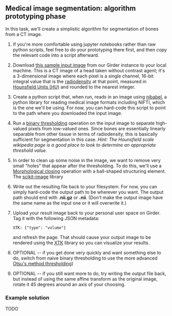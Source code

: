 ## Medical image segmentation: algorithm prototyping phase

In this task, we'll create a simplistic algorithm for segmentation of bones from a CT image.
1. If you're more comfortable using jupyter notebooks rather than raw python scripts, feel free to do your prototyping there first, and
   then copy the relevant code into a script afterward.
1. Download [this sample input image](http://34.229.214.79/#item/5963f36c4d2d8d07eb720b09) from our Girder instance to your local
   machine. This is a CT image of a head taken without contrast agent; it's a 3-dimensional image where each pixel is a single
   channel, 16-bit integral value that is the [radiodensity](https://en.wikipedia.org/wiki/Radiodensity) at that point, measured in
   [Hounsfield Units (HU)](https://en.wikipedia.org/wiki/Hounsfield_scale) and rounded to the nearest integer.
1. Create a python script that, when run, reads in an image using [nibabel](http://nipy.org/nibabel/), a python library for reading
   medical image formats including NIFTI, which is the one we'll be using. For now, you can hard-code this script to point to
   the path where you downloaded the input image.
1. Run a [binary thresholding](https://en.wikipedia.org/wiki/Thresholding_(image_processing)) operation on the input image to separate
   high-valued pixels from low-valued ones. Since bones are essentially linearly separable from other tissue in terms of radiodensity,
   this is basically sufficient for segmentation in this case. *Hint: The Hounsfield scale wikipedia page is a good place to look to
   determine an appropriate threshold value.*
1. In order to clean up some noise in the image, we want to remove very small "holes" that appear after the thresholding. To do this, 
   we'll use a [Morphological closing](https://homepages.inf.ed.ac.uk/rbf/HIPR2/close.htm) operation with a ball-shaped structuring
   element. The [scikit-image](http://scikit-image.org/) library
1. Write out the resulting file back to your filesystem. For now, you can simply hard-code the output path to be wherever you want.
   The output path should end with **.nii.gz** or **.nii**. (Don't make the output image have the same name as the input one or it will 
   overwrite it.)
1. Upload your result image back to your personal user space on Girder. Tag it with the following JSON metadata:

    ``XTK: {"type": "volume"}``
   
   and refresh the page. That should cause your output image to be rendered using the [XTK]() library so you can visualize your results.
   
1. OPTIONAL -- if you get done very quickly and want something else to do, switch from naive binary thresholding to use the more advanced [Otsu's method thresholding](https://en.wikipedia.org/wiki/Otsu%27s_method))
1. OPTIONAL -- if you still want more to do, try writing the output file back, but instead of using the same affine transform as the
   original image, rotate it 45 degrees around an axis of your choosing.
   
### Example solution

TODO
